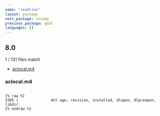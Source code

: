 ```yaml
---
name: "readline"
layout: package
next_package: assimp
previous_package: gdal
languages: []
---
```

## 8.0
1 / 131 files match

 - [aclocal.m4](#aclocalm4)

### aclocal.m4

```

{% raw %}
3305 |               dnl age, revision, installed, dlopen, dlpreopen, libdir.
{% endraw %}

```
